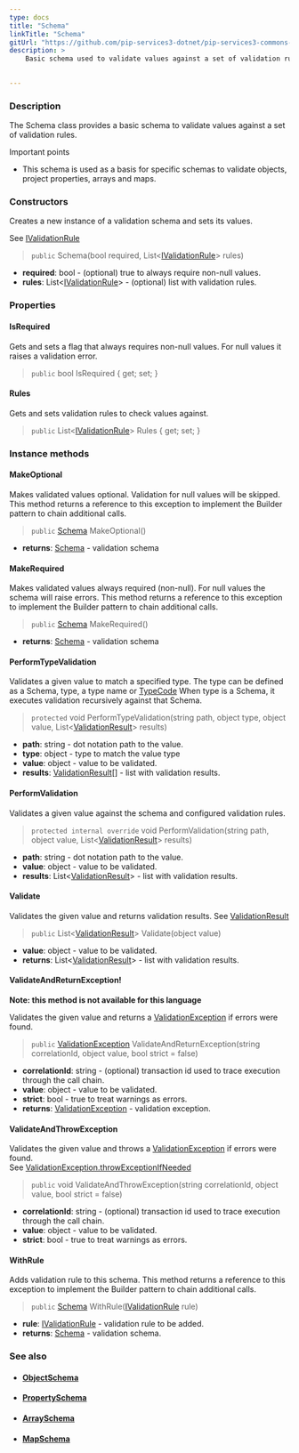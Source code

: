 ```yaml
---
type: docs
title: "Schema"
linkTitle: "Schema"
gitUrl: "https://github.com/pip-services3-dotnet/pip-services3-commons-dotnet"
description: >
    Basic schema used to validate values against a set of validation rules.

   
---
```


### Description

The Schema class provides a basic schema to validate values against a set of validation rules.

Important points

- This schema is used as a basis for specific schemas to validate objects, project properties, arrays and maps.

### Constructors
Creates a new instance of a validation schema and sets its values.

See [IValidationRule](../ivalidation_rule)

> `public` Schema(bool required, List<[IValidationRule](../ivalidation_rule)> rules)

- **required**: bool - (optional) true to always require non-null values.
- **rules**: List<[IValidationRule](../ivalidation_rule)> - (optional) list with validation rules.


### Properties

#### IsRequired
Gets and sets a flag that always requires non-null values.
For null values it raises a validation error.

> `public` bool IsRequired { get; set; }

#### Rules
Gets and sets validation rules to check values against.

> `public` List<[IValidationRule](../ivalidation_rule)> Rules { get; set; }


### Instance methods

#### MakeOptional
Makes validated values optional.
Validation for null values will be skipped.
This method returns a reference to this exception to implement the Builder pattern
to chain additional calls.

> `public` [Schema]() MakeOptional()

- **returns**: [Schema]() - validation schema


#### MakeRequired
Makes validated values always required (non-null).
For null values the schema will raise errors.
This method returns a reference to this exception to implement the Builder pattern
to chain additional calls.

> `public` [Schema]() MakeRequired()

- **returns**: [Schema]() - validation schema

#### PerformTypeValidation
Validates a given value to match a specified type.
The type can be defined as a Schema, type, a type name or [TypeCode](../convert/type_code)
When type is a Schema, it executes validation recursively against that Schema.

> `protected` void PerformTypeValidation(string path, object type, object value, List<[ValidationResult](../validation_result)> results)

- **path**: string - dot notation path to the value.
- **type**: object - type to match the value type
- **value**: object - value to be validated.
- **results**: [ValidationResult](../validation_result)[] - list with validation results.

#### PerformValidation
Validates a given value against the schema and configured validation rules.

> `protected internal override` void PerformValidation(string path, object value, List<[ValidationResult](../validation_result)> results)

- **path**: string - dot notation path to the value.
- **value**: object - value to be validated.
- **results**: List<[ValidationResult](../validation_result)> - list with validation results.


#### Validate
Validates the given value and returns validation results.
See [ValidationResult](../validation_result)

> `public` List<[ValidationResult](../validation_result)> Validate(object value)

- **value**: object - value to be validated.
- **returns**: List<[ValidationResult](../validation_result)> - list with validation results.


#### ValidateAndReturnException!
**Note: this method is not available for this language**

Validates the given value and returns a [ValidationException](../validation_exception) if errors were found.

> `public` [ValidationException](../validation_exception) ValidateAndReturnException(string correlationId, object value, bool strict = false)

- **correlationId**: string - (optional) transaction id used to trace execution through the call chain.
- **value**: object -  value to be validated.
- **strict**: bool - true to treat warnings as errors.
- **returns**: [ValidationException](../validation_exception) - validation exception.

#### ValidateAndThrowException
Validates the given value and throws a [ValidationException](../validation_exception) if errors were found.  
See [ValidationException.throwExceptionIfNeeded](../validation_exception/#throwexceptionifneeded)

> `public` void ValidateAndThrowException(string correlationId, object value, bool strict = false)

- **correlationId**: string - (optional) transaction id used to trace execution through the call chain.
- **value**: object - value to be validated.
- **strict**: bool - true to treat warnings as errors.


#### WithRule
Adds validation rule to this schema.
This method returns a reference to this exception to implement the Builder pattern
to chain additional calls.

> `public` [Schema]() WithRule([IValidationRule](../ivalidation_rule) rule)

- **rule**: [IValidationRule](../ivalidation_rule) - validation rule to be added.
- **returns**: [Schema]() - validation schema.



### See also
- #### [ObjectSchema](../object_schema)
- #### [PropertySchema](../property_schema) 
- #### [ArraySchema](../array_schema)
- #### [MapSchema](../map_schema)
